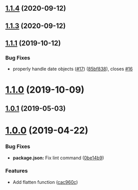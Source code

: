 ## [1.1.4](https://github.com/jessie-codes/safe-flat/compare/1.1.3...1.1.4) (2020-09-12)



## [1.1.3](https://github.com/jessie-codes/safe-flat/compare/v1.1.1...1.1.3) (2020-09-12)



## [1.1.1](https://github.com/jessie-codes/safe-flat/compare/1.1.0...v1.1.1) (2019-10-12)


### Bug Fixes

* properly handle date objects ([#17](https://github.com/jessie-codes/safe-flat/issues/17)) ([85bf838](https://github.com/jessie-codes/safe-flat/commit/85bf838e97eeead6bd4d32090343a57b92cd8fca)), closes [#16](https://github.com/jessie-codes/safe-flat/issues/16)



# [1.1.0](https://github.com/jessie-codes/safe-flat/compare/v1.0.1...1.1.0) (2019-10-09)



## [1.0.1](https://github.com/jessie-codes/safe-flat/compare/v1.0.0...v1.0.1) (2019-05-03)



# [1.0.0](https://github.com/jessie-codes/safe-flat/compare/cac960c7f5ef0b4bdfcd644a8c7c37bed6f64564...v1.0.0) (2019-04-22)


### Bug Fixes

* **package.json:** Fix lint command ([0be14b9](https://github.com/jessie-codes/safe-flat/commit/0be14b9b84127eebbf2d65a3b386622cabbb9830))


### Features

* Add flatten function ([cac960c](https://github.com/jessie-codes/safe-flat/commit/cac960c7f5ef0b4bdfcd644a8c7c37bed6f64564))



